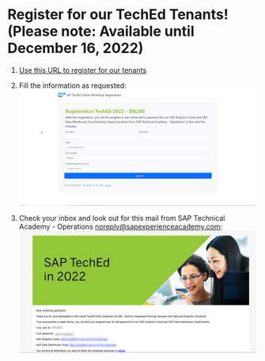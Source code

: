 # Register for our TechEd Tenants! (Please note: Available until December 16, 2022)

1. [Use this URL to register for our tenants](https://teched-reg-virtual-workshop-ui.cfapps.eu10-004.hana.ondemand.com/DA280/index.html)

2. Fill the information as requested:
<br>![](/exercises/00_Register/images/00_Register.png)

3. Check your inbox and look out for this mail from SAP Technical Academy - Operations <noreply@sapexperienceacademy.com>:
<br>![](/exercises/00_Register/images/00_Mail.png)
